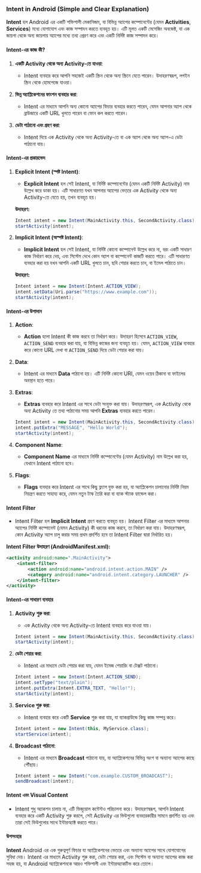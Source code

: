 ### **Intent in Android (Simple and Clear Explanation)**

**Intent** হল Android এর একটি শক্তিশালী মেকানিজম, যা বিভিন্ন অ্যাপের কম্পোনেন্টের (যেমন **Activities**, **Services**) মধ্যে যোগাযোগ এবং কাজ সম্পাদন করতে ব্যবহৃত হয়। এটি মূলত একটি মেসেজিং অবজেক্ট, যা এক জায়গা থেকে অন্য জায়গায় অ্যাপের মধ্যে তথ্য প্রেরণ করে এবং একটি নির্দিষ্ট কাজ সম্পাদন করে। 

#### **Intent-এর কাজ কী?**
1. **একটি Activity থেকে অন্য Activity-তে যাওয়া**: 
   - Intent ব্যবহার করে আপনি সহজেই একটি স্ক্রিন থেকে অন্য স্ক্রিনে যেতে পারেন। উদাহরণস্বরূপ, লগইন স্ক্রিন থেকে হোমপেজে যাওয়া।
   
2. **ভিন্ন অ্যাপ্লিকেশনের ফাংশন ব্যবহার করা**: 
   - Intent এর মাধ্যমে আপনি অন্য কোনো অ্যাপের ফিচার ব্যবহার করতে পারেন, যেমন আপনার অ্যাপ থেকে ব্রাউজারে একটি URL খুলতে পারেন বা ফোন কল করতে পারেন।
   
3. **ডেটা পাঠানো এবং গ্রহণ করা**: 
   - Intent দিয়ে এক Activity থেকে অন্য Activity-তে বা এক অ্যাপ থেকে অন্য অ্যাপ-এ ডেটা পাঠানো যায়।

#### **Intent-এর প্রকারভেদ**

1. **Explicit Intent (স্পষ্ট Intent)**:
   - **Explicit Intent** হল সেই Intent, যা নির্দিষ্ট কম্পোনেন্টের (যেমন একটি নির্দিষ্ট Activity) নাম উল্লেখ করে ডাকা হয়। এটি সাধারণত যখন আপনার অ্যাপের ভেতরে এক Activity থেকে অন্য Activity-তে যেতে হয়, তখন ব্যবহৃত হয়।
   
   **উদাহরণ:**
   ```java
   Intent intent = new Intent(MainActivity.this, SecondActivity.class);
   startActivity(intent);
   ```

2. **Implicit Intent (অস্পষ্ট Intent)**:
   - **Implicit Intent** হল সেই Intent, যা নির্দিষ্ট কোনো কম্পোনেন্ট উল্লেখ করে না, বরং একটি সাধারণ কাজ নির্ধারণ করে দেয়, এবং সিস্টেম দেখে কোন অ্যাপ বা কম্পোনেন্ট কাজটি করতে পারে। এটি সাধারণত ব্যবহার করা হয় যখন আপনি একটি URL খুলতে চান, ছবি শেয়ার করতে চান, বা ইমেল পাঠাতে চান।

   **উদাহরণ:**
   ```java
   Intent intent = new Intent(Intent.ACTION_VIEW);
   intent.setData(Uri.parse("https://www.example.com"));
   startActivity(intent);
   ```

#### **Intent-এর উপাদান**
1. **Action**:
   - **Action** হলো Intent কী কাজ করবে তা নির্ধারণ করে। উদাহরণ হিসেবে `ACTION_VIEW`, `ACTION_SEND` ব্যবহার করা যায়, যা বিভিন্ন কাজের জন্য ব্যবহৃত হয়। যেমন, `ACTION_VIEW` ব্যবহার করে কোনো URL দেখা বা `ACTION_SEND` দিয়ে ডেটা শেয়ার করা যায়।
   
2. **Data**:
   - Intent এর মাধ্যমে **Data** পাঠানো হয়। এটি নির্দিষ্ট কোনো URI, যেমন ওয়েব ঠিকানা বা ফাইলের অবস্থান হতে পারে। 

3. **Extras**:
   - **Extras** ব্যবহার করে Intent এর সাথে ডেটা সংযুক্ত করা যায়। উদাহরণস্বরূপ, এক Activity থেকে অন্য Activity তে তথ্য পাঠানোর সময় আপনি **Extras** ব্যবহার করতে পারেন।

   ```java
   Intent intent = new Intent(MainActivity.this, SecondActivity.class);
   intent.putExtra("MESSAGE", "Hello World");
   startActivity(intent);
   ```

4. **Component Name**:
   - **Component Name** এর মাধ্যমে নির্দিষ্ট কম্পোনেন্টের (যেমন Activity) নাম উল্লেখ করা হয়, যেখানে Intent পাঠানো হবে।

5. **Flags**:
   - **Flags** ব্যবহার করে Intent এর সাথে কিছু ফ্ল্যাগ যুক্ত করা হয়, যা অ্যাপ্লিকেশন চালানোর নির্দিষ্ট নিয়ম নিয়ন্ত্রণ করতে সাহায্য করে, যেমন নতুন টাস্ক তৈরি করা বা ব্যাক স্ট্যাক হ্যান্ডেল করা।

#### **Intent Filter**
- Intent Filter হল **Implicit Intent** গ্রহণ করতে ব্যবহৃত হয়। Intent Filter এর মাধ্যমে আপনার অ্যাপের নির্দিষ্ট কম্পোনেন্ট (যেমন Activity) কী ধরনের কাজ করবে, তা নির্ধারণ করা যায়। উদাহরণস্বরূপ, কোন Activity অ্যাপ চালু করার সময় প্রথম প্রদর্শিত হবে তা Intent Filter দ্বারা নির্ধারিত হয়।

**Intent Filter উদাহরণ (AndroidManifest.xml):**
```xml
<activity android:name=".MainActivity">
    <intent-filter>
        <action android:name="android.intent.action.MAIN" />
        <category android:name="android.intent.category.LAUNCHER" />
    </intent-filter>
</activity>
```

#### **Intent-এর সাধারণ ব্যবহার**
1. **Activity শুরু করা**: 
   - এক Activity থেকে অন্য Activity-তে Intent ব্যবহার করে যাওয়া যায়।
   
   ```java
   Intent intent = new Intent(MainActivity.this, SecondActivity.class);
   startActivity(intent);
   ```

2. **ডেটা শেয়ার করা**:
   - Intent এর মাধ্যমে ডেটা শেয়ার করা যায়, যেমন ইমেজ শেয়ারিং বা টেক্সট পাঠানো।

   ```java
   Intent intent = new Intent(Intent.ACTION_SEND);
   intent.setType("text/plain");
   intent.putExtra(Intent.EXTRA_TEXT, "Hello!");
   startActivity(intent);
   ```

3. **Service শুরু করা**:
   - Intent ব্যবহার করে একটি **Service** শুরু করা যায়, যা ব্যাকগ্রাউন্ডে কিছু কাজ সম্পন্ন করে।

   ```java
   Intent intent = new Intent(this, MyService.class);
   startService(intent);
   ```

4. **Broadcast পাঠানো**:
   - Intent এর মাধ্যমে **Broadcast** পাঠানো যায়, যা অ্যাপ্লিকেশনের বিভিন্ন অংশ বা অন্যান্য অ্যাপের কাছে পৌঁছায়।

   ```java
   Intent intent = new Intent("com.example.CUSTOM_BROADCAST");
   sendBroadcast(intent);
   ```

#### **Intent এবং Visual Content**
- Intent শুধু অ্যাকশন চালায় না, এটি ভিজ্যুয়াল কন্টেন্টও পরিচালনা করে। উদাহরণস্বরূপ, আপনি Intent ব্যবহার করে একটি Activity শুরু করলে, সেই Activity এর ভিউগুলো ব্যবহারকারীর সামনে প্রদর্শিত হয় এবং তারা সেই ভিউগুলোর সাথে ইন্টারঅ্যাক্ট করতে পারে।

#### **উপসংহার**
**Intent** Android এর এক গুরুত্বপূর্ণ ফিচার যা অ্যাপ্লিকেশনের ভেতরে এবং অন্যান্য অ্যাপের সাথে যোগাযোগের সুবিধা দেয়। Intent এর মাধ্যমে Activity শুরু করা, ডেটা শেয়ার করা, এবং সিস্টেম বা অন্যান্য অ্যাপের কাজ করা সহজ হয়, যা Android অ্যাপ্লিকেশনকে আরও শক্তিশালী এবং ইন্টারঅ্যাকটিভ করে তোলে।